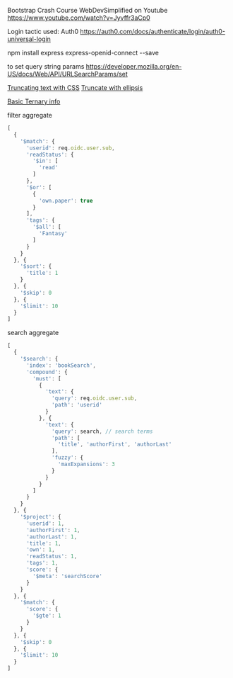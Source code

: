 Bootstrap Crash Course WebDevSimplified on Youtube https://www.youtube.com/watch?v=Jyvffr3aCp0


Login tactic used: Auth0
https://auth0.com/docs/authenticate/login/auth0-universal-login

npm install express express-openid-connect --save


to set query string params
https://developer.mozilla.org/en-US/docs/Web/API/URLSearchParams/set


[Truncating text with CSS](https://www.youtube.com/watch?v=GxpUp0FecEw)
[Truncate with ellipsis](https://www.youtube.com/watch?v=HRBAXPSXfcM)

[Basic Ternary info](https://developer.mozilla.org/en-US/docs/Web/JavaScript/Reference/Operators/Conditional_Operator)

filter aggregate
```js
[
  {
    '$match': {
      'userid': req.oidc.user.sub, 
      'readStatus': {
        '$in': [
          'read'
        ]
      }, 
      '$or': [
        {
          'own.paper': true
        }
      ], 
      'tags': {
        '$all': [
          'Fantasy'
        ]
      }
    }
  }, {
    '$sort': {
      'title': 1
    }
  }, {
    '$skip': 0
  }, {
    '$limit': 10
  }
]
```

search aggregate
```js
[
  {
    '$search': {
      'index': 'bookSearch', 
      'compound': {
        'must': [
          {
            'text': {
              'query': req.oidc.user.sub, 
              'path': 'userid'
            }
          }, {
            'text': {
              'query': search, // search terms 
              'path': [
                'title', 'authorFirst', 'authorLast'
              ], 
              'fuzzy': {
                'maxExpansions': 3
              }
            }
          }
        ]
      }
    }
  }, {
    '$project': {
      'userid': 1, 
      'authorFirst': 1, 
      'authorLast': 1, 
      'title': 1, 
      'own': 1, 
      'readStatus': 1, 
      'tags': 1, 
      'score': {
        '$meta': 'searchScore'
      }
    }
  }, {
    '$match': {
      'score': {
        '$gte': 1
      }
    }
  }, {
    '$skip': 0
  }, {
    '$limit': 10
  }
]
```